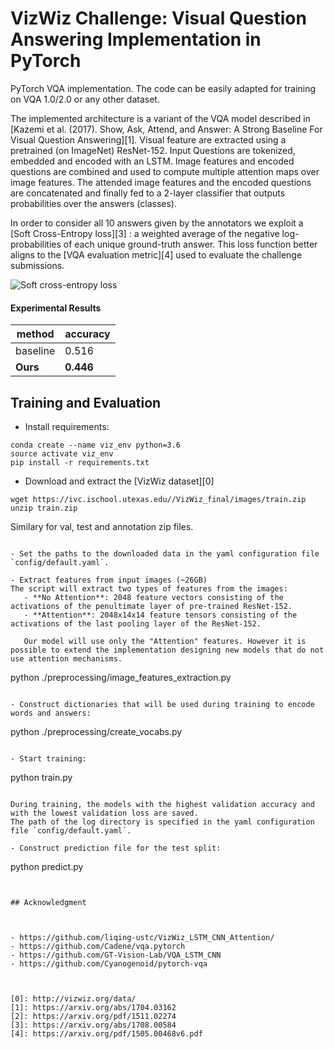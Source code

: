 # VizWiz Challenge: Visual Question Answering Implementation in PyTorch

PyTorch VQA implementation.
The code can be easily adapted for training on VQA 1.0/2.0 or any other dataset.

The implemented architecture is a variant of the VQA model described in [Kazemi et al. (2017). Show, Ask, Attend, and Answer: A Strong Baseline For Visual Question Answering][1].
Visual feature are extracted using a pretrained (on ImageNet) ResNet-152. Input Questions are tokenized, embedded and encoded with an LSTM.
Image features and encoded questions are combined and used to compute multiple attention maps over image features. The attended image features 
and the encoded questions are concatenated and finally fed to a 2-layer classifier that outputs probabilities over the answers (classes). 


In order to consider all 10 answers given by the annotators we exploit a [Soft Cross-Entropy loss][3] : 
a weighted average of the negative log-probabilities of each unique ground-truth answer.
This loss function better aligns to the [VQA evaluation metric][4] used to evaluate the challenge submissions.

![Soft cross-entropy loss](./soft.png)


#### Experimental Results 

| method       | accuracy |
|--------------|----------|
| baseline     | 0.516    |
| **Ours**         | **0.446**    |


## Training and Evaluation
- Install requirements:
```
conda create --name viz_env python=3.6
source activate viz_env
pip install -r requirements.txt
```

- Download and extract the [VizWiz dataset][0]

```
wget https://ivc.ischool.utexas.edu//VizWiz_final/images/train.zip
unzip train.zip
```
Similary for val, test and annotation zip files. 
```

- Set the paths to the downloaded data in the yaml configuration file `config/default.yaml`.

- Extract features from input images (~26GB) 
The script will extract two types of features from the images:
   - **No Attention**: 2048 feature vectors consisting of the activations of the penultimate layer of pre-trained ResNet-152.
   - **Attention**: 2048x14x14 feature tensors consisting of the activations of the last pooling layer of the ResNet-152.

   Our model will use only the "Attention" features. However it is possible to extend the implementation designing new models that do not use attention mechanisms.

```
python ./preprocessing/image_features_extraction.py
```

- Construct dictionaries that will be used during training to encode words and answers:

```
python ./preprocessing/create_vocabs.py
```

- Start training:
```
python train.py
```

During training, the models with the highest validation accuracy and with the lowest validation loss are saved. 
The path of the log directory is specified in the yaml configuration file `config/default.yaml`.

- Construct prediction file for the test split:
```
python predict.py
```


## Acknowledgment



- https://github.com/liqing-ustc/VizWiz_LSTM_CNN_Attention/
- https://github.com/Cadene/vqa.pytorch
- https://github.com/GT-Vision-Lab/VQA_LSTM_CNN
- https://github.com/Cyanogenoid/pytorch-vqa



[0]: http://vizwiz.org/data/
[1]: https://arxiv.org/abs/1704.03162
[2]: https://arxiv.org/pdf/1511.02274
[3]: https://arxiv.org/abs/1708.00584
[4]: https://arxiv.org/pdf/1505.00468v6.pdf

